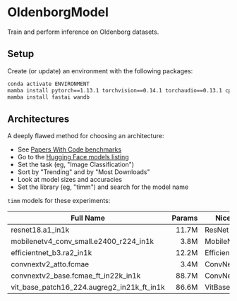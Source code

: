 # OldenborgModel

Train and perform inference on Oldenborg datasets.

## Setup

Create (or update) an environment with the following packages:

~~~bash
conda activate ENVIRONMENT
mamba install pytorch==1.13.1 torchvision==0.14.1 torchaudio==0.13.1 cpuonly -c pytorch
mamba install fastai wandb
~~~

## Architectures

A deeply flawed method for choosing an architecture:

- See [Papers With Code benchmarks](https://paperswithcode.com/task/image-classification)
- Go to the [Hugging Face models listing](https://huggingface.co/models)
- Set the task (eg, "Image Classification")
- Sort by "Trending" and by "Most Downloads"
- Look at model sizes and accuracies
- Set the library (eg, "timm") and search for the model name

`timm` models for these experiments:

| Full Name                                  | Params | Nice Name |
| ------------------------------------------ | -----: | ----------------- |     
| resnet18.a1_in1k                           |  11.7M | ResNet18          |
| mobilenetv4_conv_small.e2400_r224_in1k     |   3.8M | MobileNetV4       |
| efficientnet_b3.ra2_in1k                   |  12.2M | EfficientNet      |
| convnextv2_atto.fcmae                      |   3.4M | ConvNextV2Atto    |
| convnextv2_base.fcmae_ft_in22k_in1k        |  88.7M | ConvNextV2Base    |
| vit_base_patch16_224.augreg2_in21k_ft_in1k |  86.6M | VitBase           |
